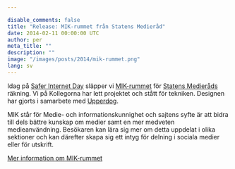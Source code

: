 ```yaml
---

disable_comments: false
title: "Release: MIK-rummet från Statens Medieråd"
date: 2014-02-11 00:00:00 UTC
author: per
meta_title: ""
description: ""
image: "/images/posts/2014/mik-rummet.png"
lang: sv
---
```


<p>Idag på <a href="http://bit.ly/1crK4dv">Safer Internet Day</a> släpper vi <a href="http://mik.statensmedierad.se">MIK-rummet</a> för <a href="http://www.statensmedierad.se">Statens Medieråds</a> räkning. Vi på Kollegorna har lett projektet och stått för tekniken. Designen har gjorts i samarbete med <a href="http://www.upperdog.se">Upperdog</a>.</p>

<p>MIK står för Medie- och informationskunnighet och sajtens syfte är att bidra till dels bättre kunskap om medier samt en mer medveten medieanvändning. Besökaren kan lära sig mer om detta uppdelat i olika sektioner och kan därefter skapa sig ett intyg för delning i sociala medier eller för utskrift.</p>

<p><a href="http://mik.statensmedierad.se/om-mik">Mer information om MIK-rummet</a></p>
